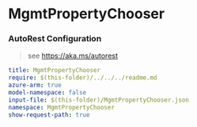 # MgmtPropertyChooser
### AutoRest Configuration
> see https://aka.ms/autorest

``` yaml
title: MgmtPropertyChooser
require: $(this-folder)/../../../readme.md
azure-arm: true
model-namespace: false
input-file: $(this-folder)/MgmtPropertyChooser.json
namespace: MgmtPropertyChooser
show-request-path: true
```
